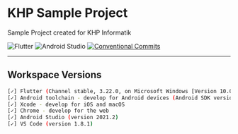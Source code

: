 # KHP Sample Project
Sample Project created for KHP Informatik

![Flutter](https://img.shields.io/badge/Flutter-3.22.0-blue?style=plastic&logo=flutter) ![Android Studio](https://img.shields.io/badge/Android_SDK-31.0.0-green?style=plastic&logo=Android)  [![Conventional Commits](https://img.shields.io/badge/Conventional%20Commits-1.0.0-%23FE5196?logo=conventionalcommits&logoColor=white)](https://conventionalcommits.org) 


---

## Workspace Versions

```bash
[✓] Flutter (Channel stable, 3.22.0, on Microsoft Windows [Version 10.0.19045.3324], locale en-US)
[✓] Android toolchain - develop for Android devices (Android SDK version 33.0.0)
[✓] Xcode - develop for iOS and macOS
[✓] Chrome - develop for the web
[✓] Android Studio (version 2021.2)
[✓] VS Code (version 1.8.1)
```

[coverage_badge]: coverage_badge.svg
[flutter_localizations_link]: https://api.flutter.dev/flutter/flutter_localizations/flutter_localizations-library.html
[internationalization_link]: https://flutter.dev/docs/development/accessibility-and-localization/internationalization
[license_badge]: https://img.shields.io/badge/license-MIT-blue.svg
[license_link]: https://opensource.org/licenses/MIT
[very_good_analysis_badge]: https://img.shields.io/badge/style-very_good_analysis-B22C89.svg
[very_good_analysis_link]: https://pub.dev/packages/very_good_analysis
[very_good_cli_link]: https://github.com/VeryGoodOpenSource/very_good_cli
